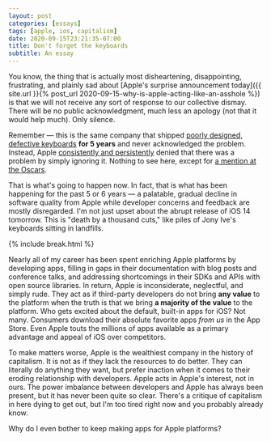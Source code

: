 ```yaml
---
layout: post
categories: [essays]
tags: [apple, ios, capitalism]
date: 2020-09-15T23:21:35-07:00
title: Don't forget the keyboards
subtitle: An essay
---
```


You know, the thing that is actually most disheartening, disappointing, frustrating, and plainly sad about [Apple's surprise announcement today]({{ site.url }}{% post_url 2020-09-15-why-is-apple-acting-like-an-asshole %}) is that we will not receive any sort of response to our collective dismay. There will be no public acknowledgment, much less an apology (not that it would help much). Only silence.

<!--excerpt-->

Remember &mdash; this is the same company that shipped [poorly designed, defective keyboards](https://www.wsj.com/graphics/apple-still-hasnt-fixed-its-macbook-keyboard-problem/) **for 5 years** and never acknowledged the problem. Instead, Apple [consistently and persistently](https://m.signalvnoise.com/the-macbook-keyboard-fiasco-is-surely-worse-than-apple-thinks/) denied that there was a problem by simply ignoring it. Nothing to see here, except for [a mention at the Oscars](https://daringfireball.net/linked/2020/02/10/waititi-keyboards).

That is what's going to happen now. In fact, that is what has been happening for the past 5 or 6 years &mdash; a palatable, gradual decline in software quality from Apple while developer concerns and feedback are mostly disregarded. I'm not just upset about the abrupt release of iOS 14 tomorrow. This is "death by a thousand cuts," like piles of Jony Ive's keyboards sitting in landfills.

{% include break.html %}

Nearly all of my career has been spent enriching Apple platforms by developing apps, filling in gaps in their documentation with blog posts and conference talks, and addressing shortcomings in their SDKs and APIs with open source libraries. In return, Apple is inconsiderate, neglectful, and simply rude. They act as if third-party developers do not bring **any value** to the platform when the truth is that we bring **a majority of the value** to the platform. Who gets excited about the default, built-in apps for iOS? Not many. Consumers download their absolute favorite apps *from us* in the App Store. Even Apple touts the millions of apps available as a primary advantage and appeal of iOS over competitors.

To make matters worse, Apple is the wealthiest company in the history of capitalism. It is not as if they lack the resources to do better. They can literally do anything they want, but prefer inaction when it comes to their eroding relationship with developers. Apple acts in Apple's interest, not in ours. The power imbalance between developers and Apple has always been present, but it has never been quite so clear. There's a critique of capitalism in here dying to get out, but I'm too tired right now and you probably already know.

Why do I even bother to keep making apps for Apple platforms?
